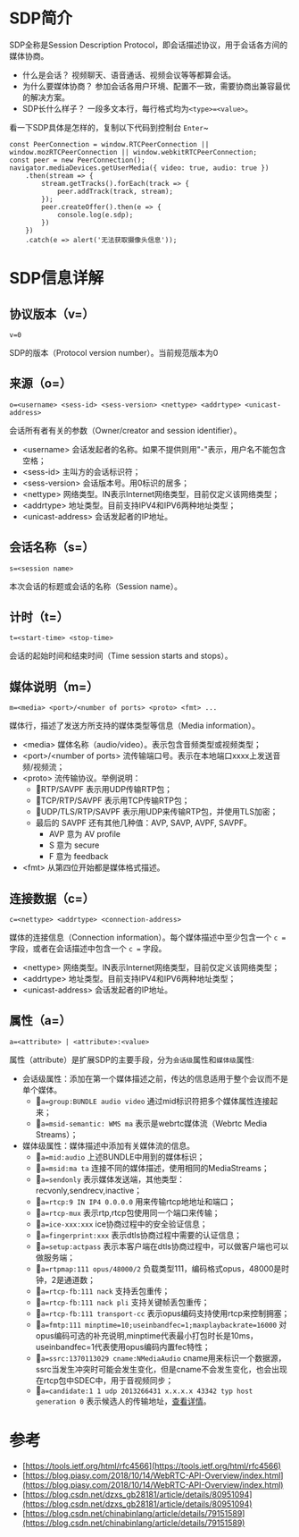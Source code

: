 # SDP简介
SDP全称是Session Description Protocol，即会话描述协议，用于会话各方间的媒体协商。
- 什么是会话？ 视频聊天、语音通话、视频会议等等都算会话。
- 为什么要媒体协商？ 参加会话各用户环境、配置不一致，需要协商出兼容最优的解决方案。
- SDP长什么样子？ 一段多文本行，每行格式均为`<type>=<value>`。

看一下SDP具体是怎样的，复制以下代码到控制台 `Enter`~
```
const PeerConnection = window.RTCPeerConnection || window.mozRTCPeerConnection || window.webkitRTCPeerConnection;
const peer = new PeerConnection();
navigator.mediaDevices.getUserMedia({ video: true, audio: true })
	.then(stream => {
		stream.getTracks().forEach(track => {
			peer.addTrack(track, stream);
		});
		peer.createOffer().then(e => {
			console.log(e.sdp);
		})
	})
	.catch(e => alert('无法获取摄像头信息'));
```

# SDP信息详解
## 协议版本（v=）
```
v=0
```

SDP的版本（Protocol version number）。当前规范版本为0

## 来源（o=）

```
o=<username> <sess-id> <sess-version> <nettype> <addrtype> <unicast-address>
```

会话所有者有关的参数（Owner/creator and session identifier）。

- \<username> 会话发起者的名称。如果不提供则用"-"表示，用户名不能包含空格；
- \<sess-id> 主叫方的会话标识符；
- \<sess-version> 会话版本号。用0标识的居多；
- \<nettype> 网络类型。IN表示Internet网络类型，目前仅定义该网络类型；
- \<addrtype> 地址类型。目前支持IPV4和IPV6两种地址类型；
- \<unicast-address> 会话发起者的IP地址。

## 会话名称（s=）

```
s=<session name>
```

本次会话的标题或会话的名称（Session name）。

## 计时（t=）

```
t=<start-time> <stop-time>
```

会话的起始时间和结束时间（Time session starts and stops）。

## 媒体说明（m=）

```
m=<media> <port>/<number of ports> <proto> <fmt> ...
```

媒体行，描述了发送方所支持的媒体类型等信息（Media information）。

- \<media> 媒体名称（audio/video）。表示包含音频类型或视频类型；
- \<port>/\<number of ports> 流传输端口号。表示在本地端口xxxx上发送音频/视频流；
- \<proto> 流传输协议。举例说明：
   - 🌰RTP/SAVPF 表示用UDP传输RTP包；
   - 🌰TCP/RTP/SAVPF 表示用TCP传输RTP包；
   - 🌰UDP/TLS/RTP/SAVPF 表示用UDP来传输RTP包，并使用TLS加密；
   - 最后的 SAVPF 还有其他几种值：AVP, SAVP, AVPF, SAVPF。
      - AVP 意为 AV profile
      - S 意为 secure
      - F 意为 feedback
- \<fmt> 从第四位开始都是媒体格式描述。

## 连接数据（c=）

```
c=<nettype> <addrtype> <connection-address>
```

媒体的连接信息（Connection information）。每个媒体描述中至少包含一个 `c =` 字段，或者在会话描述中包含一个 `c =` 字段。

- \<nettype> 网络类型。IN表示Internet网络类型，目前仅定义该网络类型；
- \<addrtype> 地址类型。目前支持IPV4和IPV6两种地址类型；
- \<unicast-address> 会话发起者的IP地址。


## 属性（a=）

```
a=<attribute> | <attribute>:<value>
```

属性（attribute）是扩展SDP的主要手段，分为`会话级`属性和`媒体级`属性:
-  会话级属性：添加在第一个媒体描述之前，传达的信息适用于整个会议而不是单个媒体。
   - 🌰`a=group:BUNDLE audio video` 通过mid标识符把多个媒体属性连接起来；
   - 🌰`a=msid-semantic: WMS ma` 表示是webrtc媒体流（Webrtc Media Streams）；
-  媒体级属性：媒体描述中添加有关媒体流的信息。
   - 🌰`a=mid:audio` 上述BUNDLE中用到的媒体标识；
   - 🌰`a=msid:ma ta` 连接不同的媒体描述，使用相同的MediaStreams；
   - 🌰`a=sendonly` 表示媒体发送端，其他类型：recvonly,sendrecv,inactive；
   - 🌰`a=rtcp:9 IN IP4 0.0.0.0` 用来传输rtcp地地址和端口；
   - 🌰`a=rtcp-mux` 表示rtp,rtcp包使用同一个端口来传输；
   - 🌰`a=ice-xxx:xxx` ice协商过程中的安全验证信息；
   - 🌰`a=fingerprint:xxx` 表示dtls协商过程中需要的认证信息；
   - 🌰`a=setup:actpass` 表示本客户端在dtls协商过程中，可以做客户端也可以做服务端；
   - 🌰`a=rtpmap:111 opus/48000/2` 负载类型111，编码格式opus，48000是时钟，2是通道数；
   - 🌰`a=rtcp-fb:111 nack` 支持丢包重传；
   - 🌰`a=rtcp-fb:111 nack pli` 支持关键帧丢包重传；	
   - 🌰`a=rtcp-fb:111 transport-cc` 表示opus编码支持使用rtcp来控制拥塞；
   - 🌰`a=fmtp:111 minptime=10;useinbandfec=1;maxplaybackrate=16000` 对opus编码可选的补充说明,minptime代表最小打包时长是10ms，useinbandfec=1代表使用opus编码内置fec特性；
   - 🌰`a=ssrc:1370113029 cname:NMediaAudio` cname用来标识一个数据源，ssrc当发生冲突时可能会发生变化，但是cname不会发生变化，也会出现在rtcp包中SDEC中，用于音视频同步；
   - 🌰`a=candidate:1 1 udp 2013266431 x.x.x.x 43342 typ host generation 0` 表示候选人的传输地址，[查看详情](https://tools.ietf.org/html/rfc5245#section-15.1)。

# 参考
- [https://tools.ietf.org/html/rfc4566](https://tools.ietf.org/html/rfc4566)
- [https://blog.piasy.com/2018/10/14/WebRTC-API-Overview/index.html](https://blog.piasy.com/2018/10/14/WebRTC-API-Overview/index.html)
- [https://blog.csdn.net/dzxs_gb28181/article/details/80951094](https://blog.csdn.net/dzxs_gb28181/article/details/80951094)
- [https://blog.csdn.net/chinabinlang/article/details/79151589](https://blog.csdn.net/chinabinlang/article/details/79151589)
